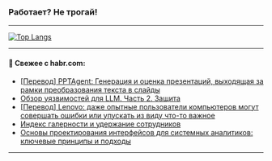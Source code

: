 ### Работает? Не трогай!

---
<!--
#### 🛠️ Technical stack:

![Java](https://img.shields.io/badge/Java-informational?logo=Oracle&style=flat&logoColor=white&color=FF4500)
![Kotlin](https://img.shields.io/badge/Kotlin-informational?logo=Kotlin&style=flat&logoColor=white&color=774D97)
![TS](https://img.shields.io/badge/TypeScript-informational?logo=typeScript&style=flat&logoColor=black&color=017acc)
![Python](https://img.shields.io/badge/Python-informational?logo=Python&style=flat&logoColor=black&color=ffdd54) <br>
![Spring](https://img.shields.io/badge/Spring-informational?logo=Spring&style=flat&logoColor=white&color=6DB33F) 
![SpringBoot](https://img.shields.io/badge/SpringBoot-informational?logo=SpringBoot&style=flat&logoColor=white&color=6DB33F)
![Nest](https://img.shields.io/badge/NestJS-informational?logo=NestJS&style=flat&logoColor=white&color=E0234E) 
![NodeJS](https://img.shields.io/badge/NodeJS-informational?logo=node.js&style=flat&logoColor=white&color=70A760)<br>
![PostgreSQL](https://img.shields.io/badge/PostgreSQL-informational?logo=PostgreSQL&style=flat&logoColor=white&color=DAA520)
![MongoDB](https://img.shields.io/badge/MongoDB-informational?logo=MongoDB&style=flat&logoColor=white&color=870000)
![Apache](https://img.shields.io/badge/Apache-informational?logo=apache&style=flat&logoColor=white&color=f74e28)

___ 
-->

<!--- #### 🛠️ : --->

[![Top Langs](https://github-readme-stats-82jvfl3w3-advtsettinggmailcoms-projects.vercel.app/api/top-langs/?username=zloylis&langs_count=10&hide_title=true&title_color=e6edf3&size_weight=0.5&count_weight=0.5&layout=compact&hide_progress=true&hide_border=true&theme=dracula)](https://github.com/zloylis)

<!---


####  :octocat:&nbsp;&nbsp; Статистика:

![GitHub stats](https://github-readme-stats-u2qms2cxw-advtsettinggmailcoms-projects.vercel.app/api?username=zloylis&show_icons=true&hide_border=true&theme=dracula&title_color=e6edf3&include_all_commits=true&count_private=true&hide_rank=false&hide_title=true&rank_icon=github)
-->
---

#### 💬 Свежее с habr.com:

<!-- BLOG-POST-LIST:START -->
- [[Перевод] PPTAgent: Генерация и оценка презентаций, выходящая за рамки преобразования текста в слайды](https://habr.com/ru/articles/872358/?utm_source=habrahabr&utm_medium=rss&utm_campaign=872358)
- [Обзор уязвимостей для LLM. Часть 2. Защита](https://habr.com/ru/companies/oleg-bunin/articles/870102/?utm_source=habrahabr&utm_medium=rss&utm_campaign=870102)
- [[Перевод] Lenovo: даже опытные пользователи компьютеров могут совершать ошибки или упускать из виду что-то важное](https://habr.com/ru/articles/872328/?utm_source=habrahabr&utm_medium=rss&utm_campaign=872328)
- [Индекс галерности и удержание сотрудников](https://habr.com/ru/articles/872120/?utm_source=habrahabr&utm_medium=rss&utm_campaign=872120)
- [Основы проектирования интерфейсов для системных аналитиков: ключевые принципы и подходы](https://habr.com/ru/articles/872168/?utm_source=habrahabr&utm_medium=rss&utm_campaign=872168)
<!-- BLOG-POST-LIST:END -->

---
